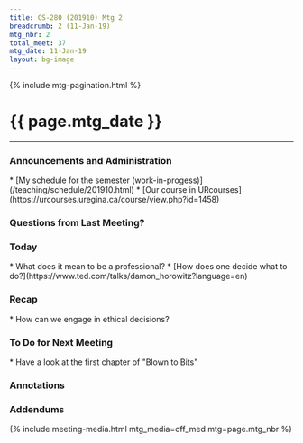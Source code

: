 ```yaml
---
title: CS-280 (201910) Mtg 2
breadcrumb: 2 (11-Jan-19)
mtg_nbr: 2
total_meet: 37
mtg_date: 11-Jan-19
layout: bg-image
---
```

{% include mtg-pagination.html %}
<h1 class="text-center">{{ page.mtg_date }}</h1>
<hr />

<h3>Announcements and Administration</h3>
* [My schedule for the semester (work-in-progess)](/teaching/schedule/201910.html)
* [Our course in URcourses](https://urcourses.uregina.ca/course/view.php?id=1458)

<h3>Questions from Last Meeting?</h3>

<h3>Today</h3>
* What does it mean to be a professional?
* [How does one decide what to do?](https://www.ted.com/talks/damon_horowitz?language=en)

<h3>Recap</h3>
* How can we engage in ethical decisions?

<h3>To Do for Next Meeting</h3>
* Have a look at the first chapter of "Blown to Bits"

<h3>Annotations</h3>

<h3>Addendums</h3>

{% include meeting-media.html mtg_media=off_med mtg=page.mtg_nbr %}
